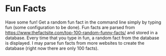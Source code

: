 # Fun Facts
Have some fun! Get a random fun fact in the command line simply by typing fun (some configuration to be done). Fun facts are parsed from https://www.thefactsite.com/top-100-random-funny-facts/ and stored in a database. Every time that you type in fun, a random fact from
the database is displayed. I may parse fun facts from more websites to create the database (right now there are only 100 facts).
